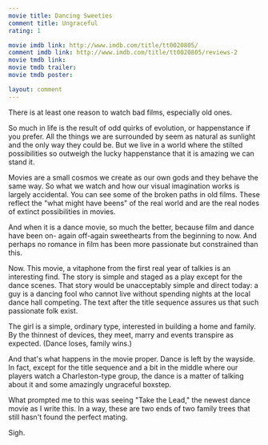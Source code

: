 ```yaml
---
movie title: Dancing Sweeties
comment title: Ungraceful
rating: 1

movie imdb link: http://www.imdb.com/title/tt0020805/
comment imdb link: http://www.imdb.com/title/tt0020805/reviews-2
movie tmdb link: 
movie tmdb trailer: 
movie tmdb poster: 

layout: comment
---
```


There is at least one reason to watch bad films, especially old ones.

So much in life is the result of odd quirks of evolution, or happenstance if you prefer. All the things we are surrounded by seem as natural as sunlight and the only way they could be. But we live in a world where the stilted possibilities so outweigh the lucky happenstance that it is amazing we can stand it.

Movies are a small cosmos we create as our own gods and they behave the same way. So what we watch and how our visual imagination works is largely accidental. You can see some of the broken paths in old films. These reflect the "what might have beens" of the real world and are the real nodes of extinct possibilities in movies.

And when it is a dance movie, so much the better, because film and dance have been on- again off-again sweethearts from the beginning to now. And perhaps no romance in film has been more passionate but constrained than this.

Now. This movie, a vitaphone from the first real year of talkies is an interesting find. The story is simple and staged as a play except for the dance scenes. That story would be unacceptably simple and direct today: a guy is a dancing fool who cannot live without spending nights at the local dance hall competing. The text after the title sequence assures us that such passionate folk exist.

The girl is a simple, ordinary type, interested in building a home and family. By the thinnest of devices, they meet, marry and events transpire as expected. (Dance loses, family wins.)

And that's what happens in the movie proper. Dance is left by the wayside. In fact, except for the title sequence and a bit in the middle where our players watch a Charleston-type group, the dance is a matter of talking about it and some amazingly ungraceful boxstep.

What prompted me to this was seeing "Take the Lead," the newest dance movie as I write this. In a way, these are two ends of two family trees that still hasn't found the perfect mating.

Sigh.